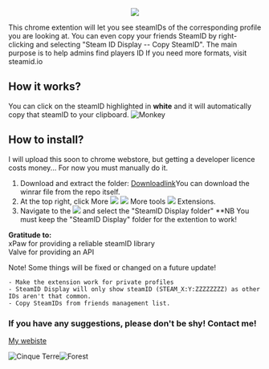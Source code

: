 <p align="center"><img src="https://i.imgur.com/uOkTrzA.png"></p>

This chrome extention will let you see steamIDs of the corresponding profile you are looking at.
You can even copy your friends SteamID by right-clicking and selecting "Steam ID Display -- Copy SteamID".
The main purpose is to help admins find players ID
If you need more formats, visit steamid.io

## How it works?
You can click on the steamID highlighted in **white** and it will automatically copy that steamID to your clipboard.
<img src="https://i.imgur.com/6SXF8jh.png" alt="Monkey">


## How to install?
I will upload this soon to chrome webstore, but getting a developer licence costs money... 
For now you must manually do it.
1) Download and extract the folder: [Downloadlink](https://github.com/xNidushan/SteamID-Display/raw/master/SteamID%20Display.rar)You can download the winrar file from the repo itself. 
2) At the top right, click More <img src="https://lh3.googleusercontent.com/E2q6Vj9j60Dw0Z6NZFEx5vSB9yoZJp7C8suuvQXVA_2weMCXstGD7JEvNrzX3wuQrPtL"> <img src="https://lh3.googleusercontent.com/QbWcYKta5vh_4-OgUeFmK-JOB0YgLLoGh69P478nE6mKdfpWQniiBabjF7FVoCVXI0g"> More tools <img src="https://lh3.googleusercontent.com/QbWcYKta5vh_4-OgUeFmK-JOB0YgLLoGh69P478nE6mKdfpWQniiBabjF7FVoCVXI0g"> Extensions.
3) Navigate to the <img src="https://i.imgur.com/loRQTvQ.png"> and select the "SteamID Display folder"
**NB You must keep the "SteamID Display" folder for the extention to work!

**Gratitude to:**
<br>xPaw for providing a reliable steamID library
<br>Valve for providing an API

Note! Some things will be fixed or changed on a future update!
```
- Make the extension work for private profiles
- SteamID Display will only show steamID (STEAM_X:Y:ZZZZZZZZ) as other IDs aren't that common.
- Copy SteamIDs from friends management list.
```

### If you have any suggestions, please don't be shy! Contact me!
[My webiste](http://nidushan.com/)

<img src="https://i.imgur.com/lCLJCRo.png" alt="Cinque Terre"><img src="https://i.imgur.com/5ltWc71g.png" alt="Forest">

